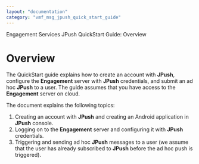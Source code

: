 ```yaml
---
layout: "documentation"
category: "vmf_msg_jpush_quick_start_guide"
---
```

                           

Engagement Services JPush QuickStart Guide: Overview

Overview
========

The QuickStart guide explains how to create an account with **JPush**, configure the **Engagement** server with **JPush** credentials, and submit an ad hoc **JPush** to a user. The guide assumes that you have access to the **Engagement** server on cloud.

The document explains the following topics:

1.  Creating an account with **JPush** and creating an Android application in **JPush** console.
2.  Logging on to the **Engagement** server and configuring it with **JPush** credentials.
3.  Triggering and sending ad hoc **JPush** messages to a user (we assume that the user has already subscribed to **JPush** before the ad hoc push is triggered).

